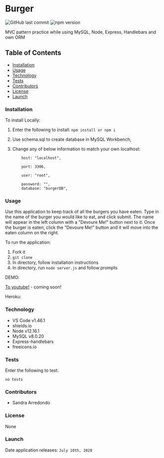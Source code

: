# Burger

![GitHub last commit](https://img.shields.io/github/last-commit/salpharre/Burger) ![npm version](https://badge.fury.io/js/inquirer.svg)

MVC pattern practice while using MySQL, Node, Express, Handlebars and own ORM

## Table of Contents

* [Installation](#installation)
* [Usage](#usage)
* [Technology](#technology)
* [Tests](#tests)
* [Contributors](#contributors)
* [License](#license)
* [Launch](#launch)

### Installation

To install Locally:

1. Enter the following to install: `npm install or npm i`

2. Use schema.sql to create database in MySQL Workbench,

3. Change any of below information to match your own localhost:


    ``` 
        host: "localhost",
        
        port: 3306,
        
        user: "root",
        
        password: "",
        database: "burgerDB",
    ```

### Usage

Use this application to keep track of all the burgers you have eaten. Type in the name of the burger you would like to eat, and click submit. The name will appear in the left column with a "Devoure Me!" button next to it. Once the burger is eaten, click the "Devoure Me!" button and it will move into the eaten column on the right.

To run the application:
1. Fork it
2. `git clone`
3. In directory, follow installation instructions
4. In directory, run `node server.js` and follow prompts


DEMO:

[To youtube!]() - coming soon!

Heroku:



### Technology

* VS Code v1.46.1
* shields.io
* Node v12.16.1
* MySQL v8.0.20
* Express-handlebars
* freeicons.io

### Tests

Enter the following to test:

`no tests`

### Contributors

* Sandra Arredondo

### License

None

### Launch

Date application releases: `July 10th, 2020`
 